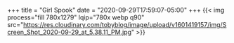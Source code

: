 +++
title = "Girl Spook"
date = "2020-09-29T17:59:07-05:00"
+++
{{< img process="fill 780x1279" lqip="780x webp q90"
        src="https://res.cloudinary.com/tobyblog/image/upload/v1601419157/img/Screen_Shot_2020-09-29_at_5.38.11_PM.jpg" >}}